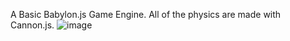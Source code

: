 A Basic Babylon.js Game Engine.
All of the physics are made with Cannon.js.
![image](https://github.com/Dip98/Babylon.js-Game-Engine/assets/134005854/9372e508-97d2-430e-b6d1-5624d84d1b0a)
